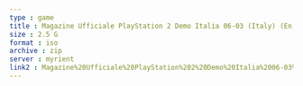 ```yaml
---
type : game
title : Magazine Ufficiale PlayStation 2 Demo Italia 06-03 (Italy) (En,Fr,De,Es,It)
size : 2.5 G
format : iso
archive : zip
server : myrient
link2 : Magazine%20Ufficiale%20PlayStation%202%20Demo%20Italia%2006-03%20%28Italy%29%20%28En%2CFr%2CDe%2CEs%2CIt%29
---
```

